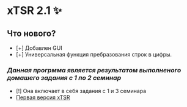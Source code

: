# xTSR 2.1 ✨
## Что нового?
- [+] Добавлен GUI
- [+] Универсальная функция пребразования строк в цифры.
### ***Данная прогрмма является результатом выполненого домашего задания с 1 по 2 семинар*** 
- [!] Она включает в себя задания с 1 и 3 семинара
- [Первая версия xTSR](https://github.com/Wh3Baby/xTSR)
 

